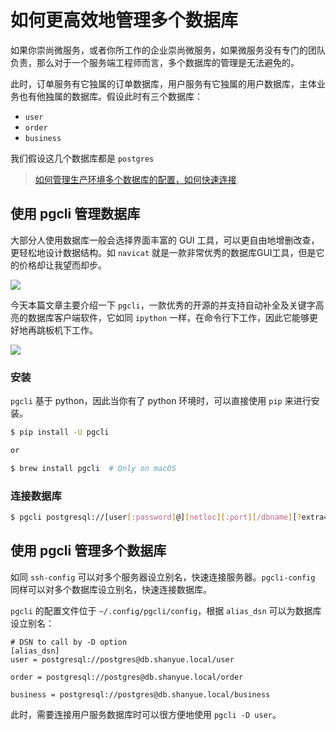 # 如何更高效地管理多个数据库

如果你崇尚微服务，或者你所工作的企业崇尚微服务，如果微服务没有专门的团队负责，那么对于一个服务端工程师而言，多个数据库的管理是无法避免的。

此时，订单服务有它独属的订单数据库，用户服务有它独属的用户数据库，主体业务也有他独属的数据库。假设此时有三个数据库：

+ `user`
+ `order`
+ `business`

我们假设这几个数据库都是 `postgres`

> [如何管理生产环境多个数据库的配置，如何快速连接](https://github.com/shfshanyue/Daily-Question/issues/158)

## 使用 pgcli 管理数据库

大部分人使用数据库一般会选择界面丰富的 GUI 工具，可以更自由地增删改查，更轻松地设计数据结构。如 `navicat` 就是一款非常优秀的数据库GUI工具，但是它的价格却让我望而却步。

![](https://www.navicat.com.cn/images/product_screenshot/02.Product_01_PostgreSQL_Mac_04_Modeling_CN.png)

今天本篇文章主要介绍一下 `pgcli`，一款优秀的开源的并支持自动补全及关键字高亮的数据库客户端软件，它如同 `ipython` 一样，在命令行下工作，因此它能够更好地再跳板机下工作。

![](https://github.com/dbcli/pgcli/raw/master/screenshots/pgcli.gif)

### 安装

`pgcli` 基于 python，因此当你有了 python 环境时，可以直接使用 `pip` 来进行安装。

``` bash
$ pip install -U pgcli

or

$ brew install pgcli  # Only on macOS
```

### 连接数据库

``` bash
$ pgcli postgresql://[user[:password]@][netloc][:port][/dbname][?extra=value[&other=other-value]]
```

## 使用 pgcli 管理多个数据库

如同 `ssh-config` 可以对多个服务器设立别名，快速连接服务器。`pgcli-config` 同样可以对多个数据库设立别名，快速连接数据库。

`pgcli` 的配置文件位于 `~/.config/pgcli/config`，根据 `alias_dsn` 可以为数据库设立别名：

``` dosini
# DSN to call by -D option
[alias_dsn]
user = postgresql://postgres@db.shanyue.local/user

order = postgresql://postgres@db.shanyue.local/order

business = postgresql://postgres@db.shanyue.local/business
```

此时，需要连接用户服务数据库时可以很方便地使用 `pgcli -D user`。